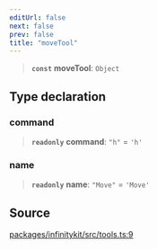 ```yaml
---
editUrl: false
next: false
prev: false
title: "moveTool"
---
```


> **`const`** **moveTool**: `Object`

## Type declaration

### command

> **`readonly`** **command**: `"h"` = `'h'`

### name

> **`readonly`** **name**: `"Move"` = `'Move'`

## Source

[packages/infinitykit/src/tools.ts:9](https://github.com/nodenogg-in/alpha-p2p/blob/1896b55/packages/infinitykit/src/tools.ts#L9)

